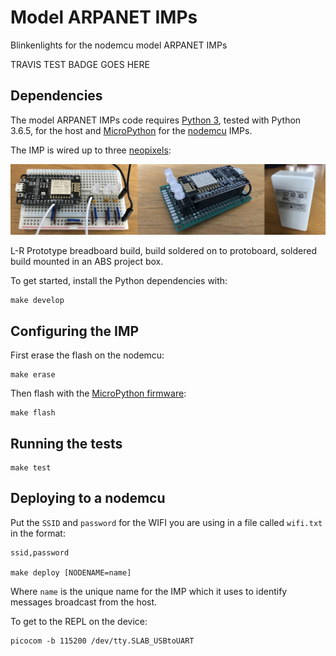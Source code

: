# Model ARPANET IMPs

Blinkenlights for the nodemcu model ARPANET IMPs

TRAVIS TEST BADGE GOES HERE

## Dependencies

The model ARPANET IMPs code requires [Python 3](https://www.python.org/), tested with Python 3.6.5, for the host and [MicroPython](https://micropython.org/) for the [nodemcu](http://nodemcu.com/index_en.html) IMPs. 

The IMP is wired up to three [neopixels](https://www.adafruit.com/product/1938):  

![Nodemcu IMPs](assets/imps.jpg)

L-R Prototype breadboard build, build soldered on to protoboard, soldered build mounted in an ABS project box.

To get started, install the Python dependencies with:

	make develop

## Configuring the IMP

First erase the flash on the nodemcu:

	make erase

Then flash with the [MicroPython firmware](https://docs.micropython.org/en/latest/esp8266/esp8266/tutorial/intro.html#getting-the-firmware):

	make flash
	
## Running the tests

	make test

## Deploying to a nodemcu

Put the `SSID` and `password` for the WIFI you are using in a file called `wifi.txt` in the format:

	ssid,password

	make deploy [NODENAME=name]

Where `name` is the unique name for the IMP which it uses to identify messages broadcast from the host.

To get to the REPL on the device:

	picocom -b 115200 /dev/tty.SLAB_USBtoUART

